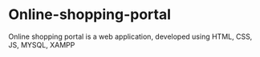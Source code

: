 # Online-shopping-portal
Online shopping portal is a web application, developed using HTML, CSS, JS, MYSQL, XAMPP
